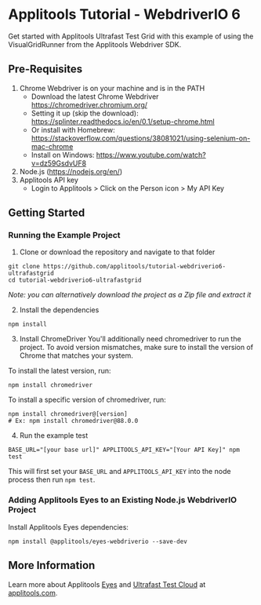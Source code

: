# Applitools Tutorial - WebdriverIO 6

Get started with Applitools Ultrafast Test Grid with this example of using the VisualGridRunner from the Applitools Webdriver SDK.

## Pre-Requisites

1. Chrome Webdriver is on your machine and is in the PATH
   - Download the latest Chrome Webdriver https://chromedriver.chromium.org/
   - Setting it up (skip the download): https://splinter.readthedocs.io/en/0.1/setup-chrome.html
   - Or install with Homebrew: https://stackoverflow.com/questions/38081021/using-selenium-on-mac-chrome
   - Install on Windows: https://www.youtube.com/watch?v=dz59GsdvUF8
2. Node.js (<https://nodejs.org/en/>)
3. Applitools API key
   - Login to Applitools > Click on the Person icon > My API Key

## Getting Started

### Running the Example Project

1. Clone or download the repository and navigate to that folder

```
git clone https://github.com/applitools/tutorial-webdriverio6-ultrafastgrid
cd tutorial-webdriverio6-ultrafastgrid
```

_Note: you can alternatively download the project as a Zip file and extract it_

2. Install the dependencies

```
npm install
```

3. Install ChromeDriver
   You'll additionally need chromedriver to run the project. To avoid version mismatches, make sure to install the version of Chrome that matches your system.

To install the latest version, run:

```
npm install chromedriver
```

To install a specific version of chromedriver, run:

```
npm install chromedriver@[version]
# Ex: npm install chromedriver@88.0.0
```

4. Run the example test

```
BASE_URL="[your base url]" APPLITOOLS_API_KEY="[Your API Key]" npm test
```

This will first set your `BASE_URL` and `APPLITOOLS_API_KEY` into the node process then run `npm test`.

### Adding Applitools Eyes to an Existing Node.js WebdriverIO Project

Install Applitools Eyes dependencies:

```
npm install @applitools/eyes-webdriverio --save-dev
```

## More Information

Learn more about Applitools [Eyes](https://info.applitools.com/ucY77) and [Ultrafast Test Cloud](https://info.applitools.com/ucY78) at [applitools.com](https://info.applitools.com/ucY76).
